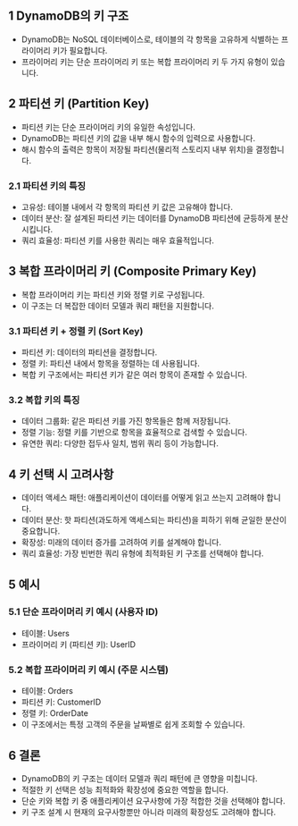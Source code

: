 ## 1 DynamoDB의 키 구조

- DynamoDB는 NoSQL 데이터베이스로, 테이블의 각 항목을 고유하게 식별하는 프라이머리 키가 필요합니다.
- 프라이머리 키는 단순 프라이머리 키 또는 복합 프라이머리 키 두 가지 유형이 있습니다.



## 2 파티션 키 (Partition Key)

- 파티션 키는 단순 프라이머리 키의 유일한 속성입니다.
- DynamoDB는 파티션 키의 값을 내부 해시 함수의 입력으로 사용합니다.
- 해시 함수의 출력은 항목이 저장될 파티션(물리적 스토리지 내부 위치)을 결정합니다.



### 2.1 파티션 키의 특징

- 고유성: 테이블 내에서 각 항목의 파티션 키 값은 고유해야 합니다.
- 데이터 분산: 잘 설계된 파티션 키는 데이터를 DynamoDB 파티션에 균등하게 분산시킵니다.
- 쿼리 효율성: 파티션 키를 사용한 쿼리는 매우 효율적입니다.



## 3 복합 프라이머리 키 (Composite Primary Key)

- 복합 프라이머리 키는 파티션 키와 정렬 키로 구성됩니다.
- 이 구조는 더 복잡한 데이터 모델과 쿼리 패턴을 지원합니다.



### 3.1 파티션 키 + 정렬 키 (Sort Key)

- 파티션 키: 데이터의 파티션을 결정합니다.
- 정렬 키: 파티션 내에서 항목을 정렬하는 데 사용됩니다.
- 복합 키 구조에서는 파티션 키가 같은 여러 항목이 존재할 수 있습니다.



### 3.2 복합 키의 특징

- 데이터 그룹화: 같은 파티션 키를 가진 항목들은 함께 저장됩니다.
- 정렬 기능: 정렬 키를 기반으로 항목을 효율적으로 검색할 수 있습니다.
- 유연한 쿼리: 다양한 접두사 일치, 범위 쿼리 등이 가능합니다.



## 4 키 선택 시 고려사항

- 데이터 액세스 패턴: 애플리케이션이 데이터를 어떻게 읽고 쓰는지 고려해야 합니다.
- 데이터 분산: 핫 파티션(과도하게 액세스되는 파티션)을 피하기 위해 균일한 분산이 중요합니다.
- 확장성: 미래의 데이터 증가를 고려하여 키를 설계해야 합니다.
- 쿼리 효율성: 가장 빈번한 쿼리 유형에 최적화된 키 구조를 선택해야 합니다.



## 5 예시

### 5.1 단순 프라이머리 키 예시 (사용자 ID)

- 테이블: Users
- 프라이머리 키 (파티션 키): UserID



### 5.2 복합 프라이머리 키 예시 (주문 시스템)

- 테이블: Orders
- 파티션 키: CustomerID
- 정렬 키: OrderDate
- 이 구조에서는 특정 고객의 주문을 날짜별로 쉽게 조회할 수 있습니다.



## 6 결론

- DynamoDB의 키 구조는 데이터 모델과 쿼리 패턴에 큰 영향을 미칩니다.
- 적절한 키 선택은 성능 최적화와 확장성에 중요한 역할을 합니다.
- 단순 키와 복합 키 중 애플리케이션 요구사항에 가장 적합한 것을 선택해야 합니다.
- 키 구조 설계 시 현재의 요구사항뿐만 아니라 미래의 확장성도 고려해야 합니다.